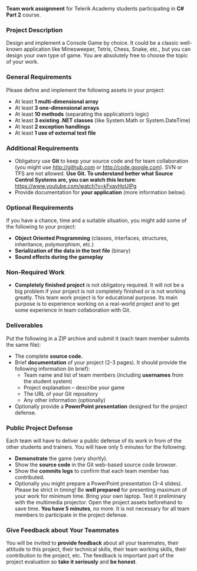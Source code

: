 **Team work assignment** for Telerik Academy students participating in **C# Part 2** course.

### Project Description
Design and implement a Console Game by choice. It could be a classic well-known application like Minesweeper, Tetris, Chess, Snake, etc., but you can design your own type of game. You are absolutely free to choose the topic of your work.

### General Requirements
Please define and implement the following assets in your project:
* At least __1 multi-dimensional array__
* At least __3 one-dimensional arrays__
* At least __10 methods__ (separating the application’s logic)
* At least __3 existing .NET classes__ (like System.Math or System.DateTime)
* At least __2 exception handlings__
* At least __1 use of external text file__

### Additional Requirements
* Obligatory use **Git** to keep your source code and for team collaboration (you might use http://github.com or http://code.google.com). SVN or TFS are not allowed. **Use Git. To understand better what Source Control Systems are, you can watch this lecture**: https://www.youtube.com/watch?v=kFvayHoUIPg
* Provide documentation for **your application** (more information below).

### Optional Requirements
If you have a chance, time and a suitable situation, you might add some of the following to your project:
* **Object Oriented Programming** (classes, interfaces, structures, inheritance, polymorphism, etc.)
* **Serialization of the data in the text file** (binary)
* **Sound effects during the gameplay**

### Non-Required Work
* **Completely finished project** is not obligatory required. It will not be a big problem if your project is not completely finished or is not working greatly. This team work project is for educational purpose. Its main purpose is to experience working on a real-world project and to get some experience in team collaboration with Git.

### Deliverables
Put the following in a ZIP archive and submit it (each team member submits the same file):
* The complete __source code.__
* Brief __documentation__ of your project (2-3 pages). It should provide the following information (in brief):
  * Team name and list of team members (including __usernames__ from the student system)
  * Project explanation – describe your game
  * The URL of your Git repository
  * Any other information (optionally)
* Optionally provide a __PowerPoint presentation__ designed for the project defense.

### Public Project Defense
Each team will have to deliver a public defense of its work in from of the other students and trainers. You will have only 5 minutes for the following:
* __Demonstrate__ the game (very shortly).
* Show the __source code__ in the Git web-based source code browser.
* Show the __commits logs__ to confirm that each team member has contributed.
* Optionally you might prepare a PowerPoint presentation (3-4 slides).
Please be strict in timing! Be **well prepared** for presenting maximum of your work for minimum time. Bring your own laptop. Test it preliminary with the multimedia projector. Open the project assets beforehand to save time. **You have 5 minutes**, no more. It is not necessary for all team members to participate in the project defense.

### Give Feedback about Your Teammates
You will be invited to **provide feedback** about all your teammates, their attitude to this project, their technical skills, their team working skills, their contribution to the project, etc. The feedback is important part of the project evaluation so **take it seriously** and **be honest**.
